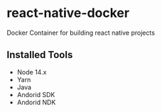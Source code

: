 # react-native-docker
Docker Container for building react native projects

## Installed Tools
* Node 14.x
* Yarn
* Java
* Andorid SDK
* Andorid NDK
